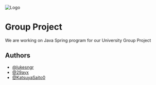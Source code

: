 ![Logo](https://www.appsdeveloperblog.com/wp-content/uploads/2022/08/spring_boot.png)


# Group Project

We are working on Java Spring program for our University Group Project





## Authors

- [@lukesngr](https://github.com/lukesngr)
- [@29ayx](https://github.com/29ayx)
- [@KatsuyaSaito0](https://github.com/KatsuyaSaito0)







